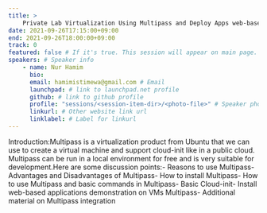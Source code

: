```yaml
---
title: >
    Private Lab Virtualization Using Multipass and Deploy Apps web-based on Ubuntu Server. 
date: 2021-09-26T17:15:00+09:00
end: 2021-09-26T18:00:00+09:00
track: 0
featured: false # If it's true. This session will appear on main page.
speakers: # Speaker info
    - name: Nur Hamim
      bio: 
      email: hamimistimewa@gmail.com # Email
      launchpad: # link to launchpad.net profile
      github: # link to github profile
      profile: "sessions/<session-item-dir>/<photo-file>" # Speaker photo
      linkurl: # Other website link url
      linklabel: # Label for linkurl
---
```

Introduction:Multipass is a virtualization product from Ubuntu that we can use to create a virtual machine and support cloud-init like in a public cloud. Multipass can be run in a local environment for free and is very suitable for development.Here are some discussion points:- Reasons to use Multipass- Advantages and Disadvantages of Multipass- How to install Multipass- How to use Multipass and basic commands in Multipass- Basic Cloud-init- Install web-based applications demonstration on VMs Multipass- Additional material on Multipass integration


